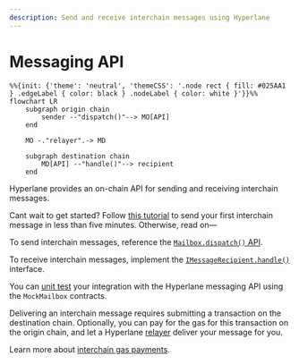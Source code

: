 ```yaml
---
description: Send and receive interchain messages using Hyperlane
---
```


# Messaging API

```mermaid
%%{init: {'theme': 'neutral', 'themeCSS': '.node rect { fill: #025AA1 } .edgeLabel { color: black } .nodeLabel { color: white }'}}%%
flowchart LR
	subgraph origin chain
		sender --"dispatch()"--> MO[API]
	end

	MO -."relayer".-> MD

	subgraph destination chain
		MD[API] --"handle()"--> recipient
	end
```

Hyperlane provides an on-chain API for sending and receiving interchain messages.

Cant wait to get started? Follow [this tutorial](../../build-with-hyperlane/quickstarts/quickstart-tutorial.md) to send your first interchain message in less than five minutes. Otherwise, read on—

To send interchain messages, reference the [`Mailbox.dispatch()` API](send.md).

To receive interchain messages, implement the [`IMessageRecipient.handle()`](receive.md) interface.

You can [unit test](../../build-with-hyperlane/guides/developers/unit-testing.md) your integration with the Hyperlane messaging API using the `MockMailbox`  contracts.

Delivering an interchain message requires submitting a transaction on the destination chain. Optionally, you can pay for the gas for this transaction on the origin chain, and let a Hyperlane [relayer](../../protocol/agents/relayer.md) deliver your message for you.

Learn more about [interchain gas payments](broken-reference).
